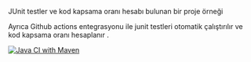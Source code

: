 JUnit testler ve kod kapsama oranı hesabı bulunan bir proje örneği 

Ayrıca Github actions entegrasyonu ile junit testleri otomatik çalıştırılır ve kod kapsama oranı hesaplanır . 


[![Java CI with Maven](https://github.com/ImmaKagan/final3github_ci/actions/workflows/maven.yml/badge.svg)](https://github.com/ImmaKagan/final3github_ci/actions/workflows/maven.yml)
